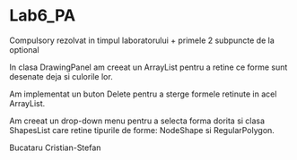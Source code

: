 # Lab6_PA

Compulsory rezolvat in  timpul laboratorului + primele 2 subpuncte de la optional

In clasa DrawingPanel am creeat un ArrayList pentru a retine ce forme sunt desenate deja si culorile lor.

Am implementat un buton Delete pentru a sterge formele retinute in acel ArrayList.

Am creeat un drop-down menu pentru a selecta forma dorita si clasa ShapesList care retine tipurile de forme: NodeShape si RegularPolygon.

Bucataru Cristian-Stefan